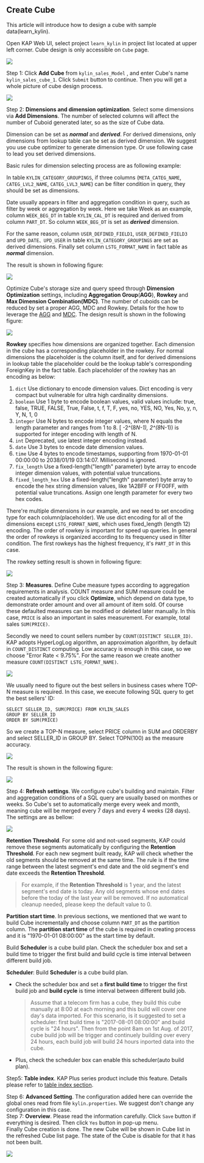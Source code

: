 ## Create Cube

This article will introduce how to design a cube with sample data(learn_kylin).

Open KAP Web UI, select project `learn_kylin` in project list located at upper left corner. Cube design is only accessible on `Cube` page.

![](images/createcube_1.png)

Step 1: Click **Add Cube** from `kylin_sales_Model` , and enter Cube's name `kylin_sales_cube_1`. Click `Submit` button to continue. Then you will get a whole picture of cube design process. 

![](images/createcube_2.1.png)



Step 2: **Dimensions and dimension optimization**. Select some dimensions via **Add Dimensions**. The number of selected columns will affect the number of Cuboid generated later, so as the size of Cube data. 

Dimension can be set as ***normal*** and ***derived***. For derived dimensions, only dimensions from lookup table can be set as derived dimension. We suggest you use cube optimizer to generate dimension type. Or use following case to lead you set derived dimensions.

Basic rules for dimension selecting process are as following example:

In table `KYLIN_CATEGORY_GROUPINGS`, if three columns (`META_CATEG_NAME`, `CATEG_LVL2_NAME`, `CATEG_LVL3_NAME`) can be filter condition in query, they should be set as dimensions.  

Date usually appears in filter and aggregation condition in query, such as filter by week or aggregation by week. Here we take Week as an example, column `WEEK_BEG_DT` in table `KYLIN_CAL_DT` is required and derived from column `PART_DT`. So column `WEEK_BEG_DT` is set as ***derived*** dimension.

For the same reason, column `USER_DEFINED_FIELD1`, `USER_DEFINED_FIELD3` and `UPD_DATE、UPD_USER` in table `KYLIN_CATEGORY_GROUPINGS` are set as derived dimensions. Finally set column `LSTG_FORMAT_NAME` in fact table as ***normal*** dimension.

The result is shown in following figure:

![](images/createcube_3.png)

Optimize Cube's storage size and query speed through **Dimension Optimization** settings, including **Aggregation Group**(**AGG**), **Rowkey** and **Max Dimension Combination(MDC)**. The number of cuboids can be reduced by set a proper AGG, MDC and Rowkey. Details for the how to leverage the [AGG](aggregation_group.en.md) and [MDC](). The design result is shown in the following figure:

![](images/createcube_9.png)

**Rowkey** specifies how dimensions are organized together. Each dimension in the cube has a corresponding placeholder in the rowkey. For normal dimensions the placeholder is the column itself, and for derived dimensions in lookup table the placeholder could be the lookup table's corresponding ForeignKey in the fact table. Each placeholder of the rowkey has an encoding as below:  

1. `dict` Use dictionary to encode dimension values. Dict encoding is very compact but vulnerable for ultra high cardinality dimensions.
2. `boolean` Use 1 byte to encode boolean values, valid values include: true, false, TRUE, FALSE, True, False, t, f, T, F, yes, no, YES, NO, Yes, No, y, n, Y, N, 1, 0
3. `integer` Use N bytes to encode integer values, where N equals the length parameter and ranges from 1 to 8. [ -2^(8*N-1), 2^(8*N-1)) is supported for integer encoding with length of N. 
4. `int` Deprecated, use latest integer encoding instead. 
5. `date` Use 3 bytes to encode date dimension values. 
6. `time` Use 4 bytes to encode timestamps, supporting from 1970-01-01 00:00:00 to 2038/01/19 03:14:07. Millisecond is ignored. 
7. `fix_length` Use a fixed-length("length" parameter) byte array to encode integer dimension values, with potential value truncations. 
8. `fixed_length_hex` Use a fixed-length("length" parameter) byte array to encode the hex string dimension values, like 1A2BFF or FF00FF, with potential value truncations. Assign one length parameter for every two hex codes.

There're multiple dimensions in our example, and we need to set encoding type for each column(placeholder). We use dict encoding for all of the dimensions except `LSTG_FORMAT_NAME`, which uses fixed_length (length 12) encoding. The order of rowkey is important for speed up queries. In general the order of rowkeys is organized according to its frequency used in filter condition. The first rowkeys has the highest frequency, it's `PART_DT` in this case.

The rowkey setting result is shown in following figure:

![](images/createcube_10.png)

Step 3: **Measures**. Define Cube measure types according to aggregation requirements in analysis. COUNT measure and SUM measure could be created automatically if you click **Optimize**, which depend on data type, to demonstrate order amount and over all amount of item sold. Of course these defaulted measures can be modified or deleted later manually. In this case, `PRICE` is also an important in sales measurement. For example, total sales `SUM(PRICE)`. 

Secondly we need to count sellers number by `COUNT(DISTINCT SELLER_ID)`. KAP adopts HyperLogLog algorithm, an approximation algorithm, by default in `COUNT_DISTINCT` computing. Low accuracy is enough in this case, so we choose "Error Rate < 9.75%". For the same reason we create another measure `COUNT(DISTINCT LSTG_FORMAT_NAME)`.

![](images/createcube_5.png)

We usually need to figure out the best sellers in business cases where TOP-N measure is required. In this case, we execute following SQL query to get the best sellers' ID:

```
SELECT SELLER_ID, SUM(PRICE) FROM KYLIN_SALES 
GROUP BY SELLER_ID 
ORDER BY SUM(PRICE)
```

So we create a TOP-N measure, select PRICE column in SUM and ORDERBY and select SELLER_ID in GROUP BY. Select TOPN(100) as the measure accuracy.

![](images/createcube_6.png)

The result is shown in the following figure:

![](images/createcube_4.png)



Step 4: **Refresh settings**. We configure cube's building and maintain. Filter and aggregation conditions of a SQL query are usually based on monthes or weeks. So Cube's set to automatically merge every week and month, meaning cube will be merged every 7 days and every 4 weeks (28 days). The settings are as bellow:

![](images/createcube_8.png)

**Retention Threshold**. For some old and not-used segments, KAP could remove these segments automatically by configuring the **Retention Threshold**. For each new segment built ready, KAP will check whether the old segments should be removed at the same time. The rule is if the time range between the latest segment's end date and the old segment's end date exceeds the **Retention Threshold**. 

> For example, if the **Retention Threshold** is 1 year, and the latest segment's end date is today. Any old segments whose end dates before the today of the last year will be removed. If no automatical cleanup needed, please keep the default value to 0. 

**Partition start time**. In previous sections, we mentioned that we want to build Cube incrementally and choose column `PART_DT` as the partition column. The **partition start time** of the cube is required in creating process and it is "1970-01-01 08:00:00" as the start time by default.

Build **Scheduler** is a cube build plan. Check the scheduler box and set a build time to trigger the first build and build cycle is time interval between different build job.

**Scheduler**: Build **Scheduler** is a cube build plan. 

- Check the scheduler box and set a **first build time** to trigger the first build job and **build cycle** is time interval between different build job.

  > Assume that a telecom firm has a cube, they build this cube manually at 8:00 at each morning and this build will cover one day's data imported. For this scenario, is it suggested to set a scheduler: first build time is "2017-08-01 08:00:00" and build cycle is "24 hours".  Then from the point 8am on 1st Aug. of 2017, cube build job will be trigger and continuely building over every 24 hours, each build job will build 24 hours inported data into the cube. 

- Plus, check the scheduler box can enable this scheduler(auto build plan).

Step5: **Table index**. KAP Plus series product include this  feature. Details please refer to [table index section](table_index.en.md).

Step 6: **Advanced Setting**. The configuration added here can override the global ones read from file `kylin.properties`. We suggest don't change any configuration in this case.
​	
Step 7: **Overview**. Please read the information carefully. Click `Save` button if everything is desired. Then click `Yes` button in pop-up menu.
​	
Finally Cube creation is done. The new Cube will be shown in Cube list in the refreshed Cube list page. The state of the Cube is disable for that it has not been built.

![](images/createcube_11.png)
